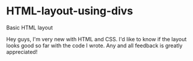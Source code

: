 # HTML-layout-using-divs
Basic HTML layout

Hey guys, I'm very new with HTML and CSS. I'd like to know if the layout looks good so far with the code I wrote. Any and all feedback is greatly appreciated!
